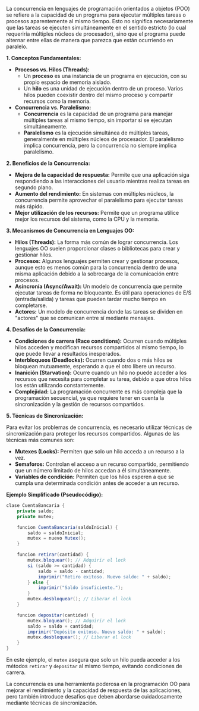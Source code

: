 La concurrencia en lenguajes de programación orientados a objetos (POO) se refiere a la capacidad de un programa para ejecutar múltiples tareas o procesos aparentemente al mismo tiempo. Esto no significa necesariamente que las tareas se ejecuten simultáneamente en el sentido estricto (lo cual requeriría múltiples núcleos de procesador), sino que el programa puede alternar entre ellas de manera que parezca que están ocurriendo en paralelo.

**1. Conceptos Fundamentales:**

*   **Procesos vs. Hilos (Threads):**
    *   Un **proceso** es una instancia de un programa en ejecución, con su propio espacio de memoria aislado.
    *   Un **hilo** es una unidad de ejecución dentro de un proceso. Varios hilos pueden coexistir dentro del mismo proceso y compartir recursos como la memoria.
*   **Concurrencia vs. Paralelismo:**
    *   **Concurrencia** es la capacidad de un programa para manejar múltiples tareas al mismo tiempo, sin importar si se ejecutan simultáneamente.
    *   **Paralelismo** es la ejecución simultánea de múltiples tareas, generalmente en múltiples núcleos de procesador. El paralelismo implica concurrencia, pero la concurrencia no siempre implica paralelismo.

**2. Beneficios de la Concurrencia:**

*   **Mejora de la capacidad de respuesta:** Permite que una aplicación siga respondiendo a las interacciones del usuario mientras realiza tareas en segundo plano.
*   **Aumento del rendimiento:** En sistemas con múltiples núcleos, la concurrencia permite aprovechar el paralelismo para ejecutar tareas más rápido.
*   **Mejor utilización de los recursos:** Permite que un programa utilice mejor los recursos del sistema, como la CPU y la memoria.

**3. Mecanismos de Concurrencia en Lenguajes OO:**

*   **Hilos (Threads):** La forma más común de lograr concurrencia. Los lenguajes OO suelen proporcionar clases o bibliotecas para crear y gestionar hilos.
*   **Procesos:** Algunos lenguajes permiten crear y gestionar procesos, aunque esto es menos común para la concurrencia dentro de una misma aplicación debido a la sobrecarga de la comunicación entre procesos.
*   **Asincronía (Async/Await):** Un modelo de concurrencia que permite ejecutar tareas de forma no bloqueante. Es útil para operaciones de E/S (entrada/salida) y tareas que pueden tardar mucho tiempo en completarse.
*   **Actores:** Un modelo de concurrencia donde las tareas se dividen en "actores" que se comunican entre sí mediante mensajes.

**4. Desafíos de la Concurrencia:**

*   **Condiciones de carrera (Race conditions):** Ocurren cuando múltiples hilos acceden y modifican recursos compartidos al mismo tiempo, lo que puede llevar a resultados inesperados.
*   **Interbloqueos (Deadlocks):** Ocurren cuando dos o más hilos se bloquean mutuamente, esperando a que el otro libere un recurso.
*   **Inanición (Starvation):** Ocurre cuando un hilo no puede acceder a los recursos que necesita para completar su tarea, debido a que otros hilos los están utilizando constantemente.
*   **Complejidad:** La programación concurrente es más compleja que la programación secuencial, ya que requiere tener en cuenta la sincronización y la gestión de recursos compartidos.

**5. Técnicas de Sincronización:**

Para evitar los problemas de concurrencia, es necesario utilizar técnicas de sincronización para proteger los recursos compartidos. Algunas de las técnicas más comunes son:

*   **Mutexes (Locks):** Permiten que solo un hilo acceda a un recurso a la vez.
*   **Semaforos:** Controlan el acceso a un recurso compartido, permitiendo que un número limitado de hilos accedan a él simultáneamente.
*   **Variables de condición:** Permiten que los hilos esperen a que se cumpla una determinada condición antes de acceder a un recurso.

**Ejemplo Simplificado (Pseudocódigo):**

```java
clase CuentaBancaria {
    private saldo;
    private mutex;

    funcion CuentaBancaria(saldoInicial) {
        saldo = saldoInicial;
        mutex = nuevo Mutex();
    }

    funcion retirar(cantidad) {
        mutex.bloquear(); // Adquirir el lock
        si (saldo >= cantidad) {
            saldo = saldo - cantidad;
            imprimir("Retiro exitoso. Nuevo saldo: " + saldo);
        } else {
            imprimir("Saldo insuficiente.");
        }
        mutex.desbloquear(); // Liberar el lock
    }

    funcion depositar(cantidad) {
        mutex.bloquear(); // Adquirir el lock
        saldo = saldo + cantidad;
        imprimir("Depósito exitoso. Nuevo saldo: " + saldo);
        mutex.desbloquear(); // Liberar el lock
    }
}
```

En este ejemplo, el `mutex` asegura que solo un hilo pueda acceder a los métodos `retirar` y `depositar` al mismo tiempo, evitando condiciones de carrera.

La concurrencia es una herramienta poderosa en la programación OO para mejorar el rendimiento y la capacidad de respuesta de las aplicaciones, pero también introduce desafíos que deben abordarse cuidadosamente mediante técnicas de sincronización.
